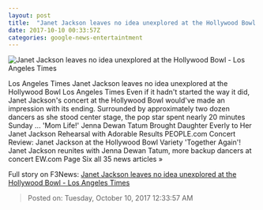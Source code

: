 ```yaml
---
layout: post
title:  "Janet Jackson leaves no idea unexplored at the Hollywood Bowl - Los Angeles Times"
date: 2017-10-10 00:33:57Z
categories: google-news-entertaintment
---
```


![Janet Jackson leaves no idea unexplored at the Hollywood Bowl - Los Angeles Times](http://www.trbimg.com/img-59dc1554/turbine/la-et-ms-janet-jackson-hollywood-bowl-review-20171009)

Los Angeles Times Janet Jackson leaves no idea unexplored at the Hollywood Bowl Los Angeles Times Even if it hadn't started the way it did, Janet Jackson's concert at the Hollywood Bowl would've made an impression with its ending. Surrounded by approximately two dozen dancers as she stood center stage, the pop star spent nearly 20 minutes Sunday ... 'Mom Life!' Jenna Dewan Tatum Brought Daughter Everly to Her Janet Jackson Rehearsal with Adorable Results PEOPLE.com Concert Review: Janet Jackson at the Hollywood Bowl Variety 'Together Again'! Janet Jackson reunites with Jenna Dewan Tatum, more backup dancers at concert EW.com Page Six all 35 news articles »


Full story on F3News: [Janet Jackson leaves no idea unexplored at the Hollywood Bowl - Los Angeles Times](http://www.f3nws.com/n/Se4zrE)

> Posted on: Tuesday, October 10, 2017 12:33:57 AM
